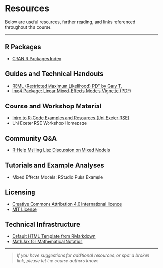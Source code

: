 # Resources

Below are useful resources, further reading, and links referenced throughout this course.

---

## R Packages

- [CRAN R Packages Index](https://cran.r-project.org/web/packages/)

## Guides and Technical Handouts

- [REML (Restricted Maximum Likelihood) PDF by Gary T.](http://users.stat.umn.edu/~gary/classes/5303/handouts/REML.pdf)
- [lme4 Package: Linear Mixed-Effects Models Vignette (PDF)](https://cran.r-project.org/web/packages/lme4/vignettes/lmer.pdf)

## Course and Workshop Material

- [Intro to R: Code Examples and Resources (Uni Exeter RSE)](https://uniexeterrse.github.io/intro-to-r/code.html)
- [Uni Exeter RSE Workshop Homepage](https://uniexeterrse.github.io/workshop-homepage/)

## Community Q&A

- [R-Help Mailing List: Discussion on Mixed Models](https://stat.ethz.ch/pipermail/r-help/2006-May/094765.html)

## Tutorials and Example Analyses

- [Mixed Effects Models: RStudio Pubs Example](https://rstudio-pubs-static.s3.amazonaws.com/63556_e35cc7e2dfb54a5bb551f3fa4b3ec4ae.html)

## Licensing

- [Creative Commons Attribution 4.0 International licence](https://creativecommons.org/licenses/by/4.0/)
- [MIT License](https://opensource.org/licenses/MIT)

## Technical Infrastructure

- [Default HTML Template from RMarkdown](https://github.com/rstudio/rmarkdown/blob/de8a9c38618903627ca509f5401d50a0876079f7/inst/rmd/h/default.html#L293-L343)
- [MathJax for Mathematical Notation](https://mathjax.rstudio.com/latest/MathJax.js?config=TeX-AMS-MML_HTMLorMML)

---

> *If you have suggestions for additional resources, or spot a broken link, please let the course authors know!*

